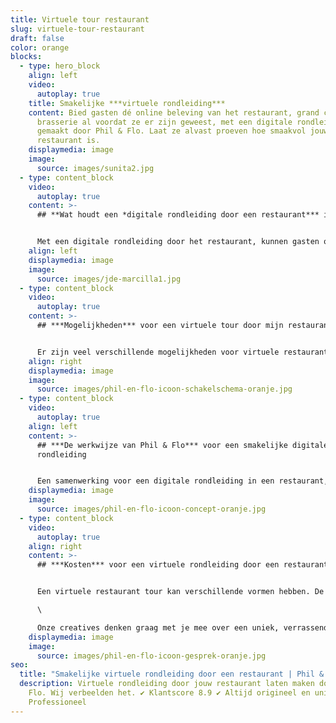 ```yaml
---
title: Virtuele tour restaurant
slug: virtuele-tour-restaurant
draft: false
color: orange
blocks:
  - type: hero_block
    align: left
    video:
      autoplay: true
    title: Smakelijke ***virtuele rondleiding***
    content: Bied gasten dé online beleving van het restaurant, grand café of
      brasserie al voordat ze er zijn geweest, met een digitale rondleiding
      gemaakt door Phil & Flo. Laat ze alvast proeven hoe smaakvol jouw
      restaurant is.
    displaymedia: image
    image:
      source: images/sunita2.jpg
  - type: content_block
    video:
      autoplay: true
    content: >-
      ## **Wat houdt een *digitale rondleiding door een restaurant*** in?


      Met een digitale rondleiding door het restaurant, kunnen gasten op een rustige, overzichtelijke manier alvast kennismaken. Ze ervaren de sfeer en kunnen alle mogelijkheden van het restaurant bekijken. Laat de gasten alvast digitaal hun plek uitkiezen en geef ze de eerste aanzet om het restaurant te bezoeken. Een virtual restaurant tour is de meest realistische digitale weergave van jouw bedrijf. Dit zorgt voor vertrouwen, waarmee je sneller reserveringen kunt binnenhalen.
    align: left
    displaymedia: image
    image:
      source: images/jde-marcilla1.jpg
  - type: content_block
    video:
      autoplay: true
    content: >-
      ## ***Mogelijkheden*** voor een virtuele tour door mijn restaurant 


      Er zijn veel verschillende mogelijkheden voor virtuele restaurant tours. Phil & Flo heeft ervaring met 360 graden [video’s](https://www.philenflo.nl/oplossingen/video-laten-maken/) en foto’s, [VR (virtual reality)](https://www.philenflo.nl/oplossingen/virtual-reality/), 3D rondleidingen en ook interactieve tours. Het is afhankelijk van de vraag of opdracht welke videovorm geschikt is. Laat je alleen het restaurant zien, of ga je voor de gehele beleving inclusief ontvangst en mice-en-place? We gaan graag met je in gesprek om te kijken welke videovorm bij jullie restaurant, café of brasserie past. Neem vrijblijvend contact met ons op voor de mogelijkheden.
    align: right
    displaymedia: image
    image:
      source: images/phil-en-flo-icoon-schakelschema-oranje.jpg
  - type: content_block
    video:
      autoplay: true
    align: left
    content: >-
      ## ***De werkwijze van Phil & Flo*** voor een smakelijke digitale
      rondleiding


      Een samenwerking voor een digitale rondleiding in een restaurant, begint altijd met het delen van een idee en visie. Tijdens een intakegesprek bespreken we jouw ideeën, wensen en doelen. Daarna werken we aan een technisch kader om de opdracht vorm te geven. Als de opdracht is bepaald, maak je kennis met een van onze creative producers. De creative producer begeleidt je door het verdere proces. Met de creative producer begin je met een creatieve sessie, waarin wordt bepaald hoe de kaders voor de [virtuele rondleiding](https://www.philenflo.nl/virtuele-tour/) toerisme worden ingekleurd. Wat gaan we precies filmen? Gebruiken we een voice-over of zetten we figuranten in? Alle onderdelen worden verzameld en aan elkaar verbonden in een wireframe. Op basis daarvan maakt de creative producer afspraken over de benodigde mensen en locaties en wordt een draaiboek gemaakt.
    displaymedia: image
    image:
      source: images/phil-en-flo-icoon-concept-oranje.jpg
  - type: content_block
    video:
      autoplay: true
    align: right
    content: >-
      ## ***Kosten*** voor een virtuele rondleiding door een restaurant


      Een virtuele restaurant tour kan verschillende vormen hebben. De kosten hiervan zijn afhankelijk van de wensen en eisen van het bedrijf. Richt je je op de sfeer, op de producten of een combinatie? Wij werken met offertes op maat. Een persoonlijke offerte is dé manier om concreet inzicht te bieden in de kosten. Er zijn meerdere factoren die invloed hebben op de prijs. Phil & Flo werkt met eerlijke tarieven en is volledig transparant.\

      \

      Onze creatives denken graag met je mee over een uniek, verrassend concept, dat voldoet aan jouw wensen en eisen. Onze expertise wordt ingezet voor het beste concept. Wil je meer weten? Neem dan contact met ons op voor een vrijblijvende offerte.
    displaymedia: image
    image:
      source: images/phil-en-flo-icoon-gesprek-oranje.jpg
seo:
  title: "Smakelijke virtuele rondleiding door een restaurant | Phil & Flo "
  description: Virtuele rondleiding door jouw restaurant laten maken door Phil &
    Flo. Wij verbeelden het. ✔ Klantscore 8.9 ✔ Altijd origineel en uniek ✔
    Professioneel
---
```

